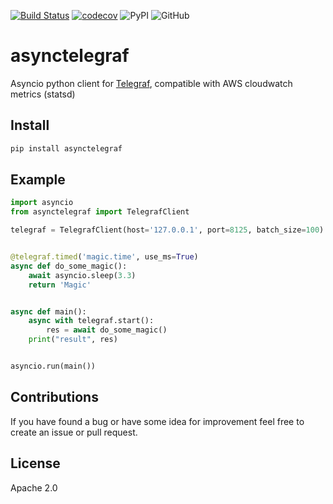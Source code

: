 [![Build Status](https://github.com/mastak/asynctelegraf/workflows/default/badge.svg)](https://github.com/mastak/asynctelegraf/actions?query=workflow%3Adefault)
[![codecov](https://codecov.io/gh/mastak/asynctelegraf/branch/master/graph/badge.svg)](https://codecov.io/gh/mastak/asynctelegraf)
![PyPI](https://img.shields.io/pypi/v/asynctelegraf.svg?label=pypi%20version)
![GitHub](https://img.shields.io/github/license/mastak/asynctelegraf.svg)

# asynctelegraf

Asyncio python client for [Telegraf](https://www.influxdata.com/time-series-platform/telegraf/), compatible with AWS cloudwatch metrics (statsd)

## Install

```bash
pip install asynctelegraf
```

## Example

```python
import asyncio
from asynctelegraf import TelegrafClient

telegraf = TelegrafClient(host='127.0.0.1', port=8125, batch_size=100)


@telegraf.timed('magic.time', use_ms=True)
async def do_some_magic():
    await asyncio.sleep(3.3)
    return 'Magic'


async def main():
    async with telegraf.start():
        res = await do_some_magic()
    print("result", res)


asyncio.run(main())
```

## Contributions
If you have found a bug or have some idea for improvement feel free to create an issue or pull request.

## License
Apache 2.0
